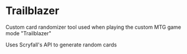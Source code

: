 # Trailblazer

Custom card randomizer tool used when playing the custom MTG game mode "Trailblazer"

Uses Scryfall's API to generate random cards